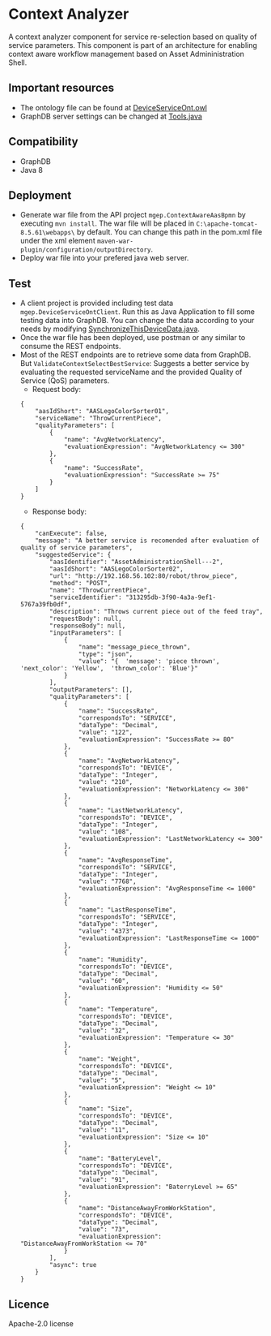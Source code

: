 # Context Analyzer
A context analyzer component for service re-selection based on quality of service parameters. This component is part of an architecture for enabling context aware workflow management based on Asset Admininistration Shell.

## Important resources
- The ontology file can be found at [DeviceServiceOnt.owl](/DeviceServiceOnt.owl)
- GraphDB server settings can be changed at [Tools.java](/mgep.ContextAwareAasBpmn/src/main/java/mgep/ContextAwareAasBpmn/Core/Tools.java)

## Compatibility
- GraphDB
- Java 8

## Deployment
- Generate war file from the API project ``mgep.ContextAwareAasBpmn`` by executing ``mvn install``. The war file will be placed in ``C:\apache-tomcat-8.5.61\webapps\`` by default. You can change this path in the pom.xml file under the xml element ``maven-war-plugin/configuration/outputDirectory``.
- Deploy war file into your prefered java web server.

## Test
- A client project is provided including test data ``mgep.DeviceServiceOntClient``. Run this as Java Application to fill some testing data into GraphDB. You can change the data according to your needs by modifying [SynchronizeThisDeviceData.java](/mgep.DeviceServiceOntClient/src/mgep/DeviceServiceOntClient/Main/SynchronizeThisDeviceData.java).
- Once the war file has been deployed, use postman or any similar to consume the REST endpoints.
- Most of the REST endpoints are to retrieve some data from GraphDB. But ``ValidateContextSelectBestService``: Suggests a better service by evaluating the requested serviceName and the provided Quality of Service (QoS) parameters.
    - Request body:
    ``` 
    {
        "aasIdShort": "AASLegoColorSorter01",
        "serviceName": "ThrowCurrentPiece",
        "qualityParameters": [
            {
                "name": "AvgNetworkLatency",
                "evaluationExpression": "AvgNetworkLatency <= 300"
            },
            {
                "name": "SuccessRate",
                "evaluationExpression": "SuccessRate >= 75"
            }
        ]
    } 
    ```
    - Response body:
    ```
    {
        "canExecute": false,
        "message": "A better service is recomended after evaluation of quality of service parameters",
        "suggestedService": {
            "aasIdentifier": "AssetAdministrationShell---2",
            "aasIdShort": "AASLegoColorSorter02",
            "url": "http://192.168.56.102:80/robot/throw_piece",
            "method": "POST",
            "name": "ThrowCurrentPiece",
            "serviceIdentifier": "313295db-3f90-4a3a-9ef1-5767a39fb0df",
            "description": "Throws current piece out of the feed tray",
            "requestBody": null,
            "responseBody": null,
            "inputParameters": [
                {
                    "name": "message_piece_thrown",
                    "type": "json",
                    "value": "{  'message': 'piece thrown',  'next_color': 'Yellow',  'thrown_color': 'Blue'}"
                }
            ],
            "outputParameters": [],
            "qualityParameters": [
                {
                    "name": "SuccessRate",
                    "correspondsTo": "SERVICE",
                    "dataType": "Decimal",
                    "value": "122",
                    "evaluationExpression": "SuccessRate >= 80"
                },
                {
                    "name": "AvgNetworkLatency",
                    "correspondsTo": "DEVICE",
                    "dataType": "Integer",
                    "value": "210",
                    "evaluationExpression": "NetworkLatency <= 300"
                },
                {
                    "name": "LastNetworkLatency",
                    "correspondsTo": "DEVICE",
                    "dataType": "Integer",
                    "value": "108",
                    "evaluationExpression": "LastNetworkLatency <= 300"
                },
                {
                    "name": "AvgResponseTime",
                    "correspondsTo": "SERVICE",
                    "dataType": "Integer",
                    "value": "7768",
                    "evaluationExpression": "AvgResponseTime <= 1000"
                },
                {
                    "name": "LastResponseTime",
                    "correspondsTo": "SERVICE",
                    "dataType": "Integer",
                    "value": "4373",
                    "evaluationExpression": "LastResponseTime <= 1000"
                },
                {
                    "name": "Humidity",
                    "correspondsTo": "DEVICE",
                    "dataType": "Decimal",
                    "value": "60",
                    "evaluationExpression": "Humidity <= 50"
                },
                {
                    "name": "Temperature",
                    "correspondsTo": "DEVICE",
                    "dataType": "Decimal",
                    "value": "32",
                    "evaluationExpression": "Temperature <= 30"
                },
                {
                    "name": "Weight",
                    "correspondsTo": "DEVICE",
                    "dataType": "Decimal",
                    "value": "5",
                    "evaluationExpression": "Weight <= 10"
                },
                {
                    "name": "Size",
                    "correspondsTo": "DEVICE",
                    "dataType": "Decimal",
                    "value": "11",
                    "evaluationExpression": "Size <= 10"
                },
                {
                    "name": "BatteryLevel",
                    "correspondsTo": "DEVICE",
                    "dataType": "Decimal",
                    "value": "91",
                    "evaluationExpression": "BaterryLevel >= 65"
                },
                {
                    "name": "DistanceAwayFromWorkStation",
                    "correspondsTo": "DEVICE",
                    "dataType": "Decimal",
                    "value": "73",
                    "evaluationExpression": "DistanceAwayFromWorkStation <= 70"
                }
            ],
            "async": true
        }
    }
    ```

## Licence
Apache-2.0 license
